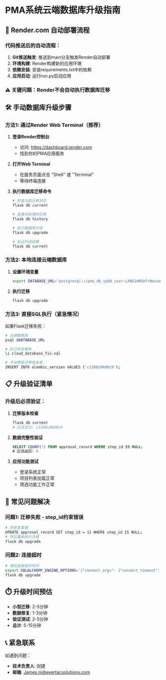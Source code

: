 # PMA系统云端数据库升级指南

## 🔄 Render.com 自动部署流程

### 代码推送后的自动流程：
1. **Git推送触发**: 推送到main分支触发Render自动部署
2. **环境构建**: Render构建新的应用环境
3. **依赖安装**: 安装requirements.txt中的依赖
4. **应用启动**: 运行run.py启动应用

### ⚠️ 关键问题：Render不会自动执行数据库迁移

## 🛠️ 手动数据库升级步骤

### 方法1: 通过Render Web Terminal（推荐）

1. **登录Render控制台**
   - 访问: https://dashboard.render.com
   - 找到你的PMA应用服务

2. **打开Web Terminal**
   - 在服务页面点击 "Shell" 或 "Terminal"
   - 等待终端连接

3. **执行数据库迁移命令**
   ```bash
   # 检查当前迁移状态
   flask db current
   
   # 查看待处理的迁移
   flask db history
   
   # 执行数据库升级
   flask db upgrade
   
   # 验证升级结果
   flask db current
   ```

### 方法2: 本地连接云端数据库

1. **设置环境变量**
   ```bash
   export DATABASE_URL="postgresql://pma_db_sp8d_user:LXNGJmR6bFrNecoaWbdbdzPpltIAd40w@dpg-d0b1gl1r0fns73d1jc1g-a.singapore-postgres.render.com/pma_db_sp8d"
   ```

2. **执行迁移**
   ```bash
   flask db upgrade
   ```

### 方法3: 直接SQL执行（紧急情况）

如果Flask迁移失败：

```bash
# 连接数据库
psql $DATABASE_URL

# 执行修复脚本
\i cloud_database_fix.sql

# 手动更新迁移版本表
INSERT INTO alembic_version VALUES ('c1308c08d0c9');
```

## 📋 升级验证清单

### 升级后必须验证：

1. **迁移版本检查**
   ```bash
   flask db current
   # 应该显示: c1308c08d0c9
   ```

2. **数据完整性验证**
   ```sql
   SELECT COUNT(*) FROM approval_record WHERE step_id IS NULL;
   # 应该返回: 0
   ```

3. **应用功能测试**
   - 登录系统正常
   - 项目列表加载正常
   - 筛选功能工作正常

## 🚨 常见问题解决

### 问题1: 迁移失败 - step_id约束错误
```bash
# 先修复数据
UPDATE approval_record SET step_id = 11 WHERE step_id IS NULL;
# 然后重新执行迁移
flask db upgrade
```

### 问题2: 连接超时
```bash
# 增加连接超时时间
export SQLALCHEMY_ENGINE_OPTIONS='{"connect_args": {"connect_timeout": 30}}'
flask db upgrade
```

## ⏱️ 升级时间预估

- **小型迁移**: 2-5分钟
- **数据修复**: 1-3分钟  
- **验证测试**: 2-5分钟
- **总计**: 5-15分钟

## 📞 紧急联系

如遇到问题：
- **技术负责人**: 倪捷
- **邮箱**: James.ni@evertacsolutions.com 
